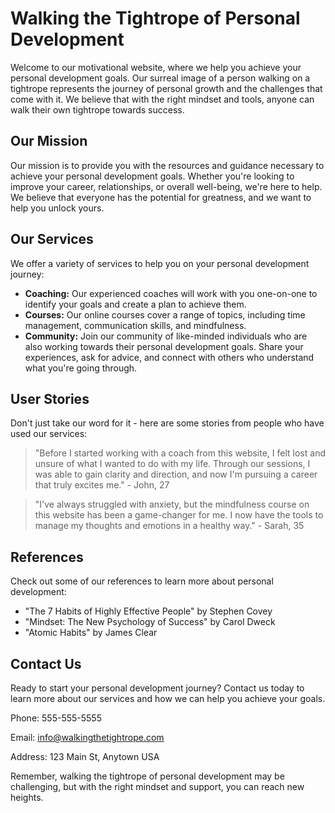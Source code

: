 <!--
Write me content for website with wallpaper which alt text is:

"A surreal image of a person walking on a tightrope for a motivational or personal development website"

The name/title of the page should not be 1:1 copy of the alt text but rather a real content of the website which is using this wallpaper.

- Use markdown format 
- Start with the heading
- The content should look like a real website 
- Include real sections like references, contact, user stories, etc. use things relevant to the page purpose.
- Feel free to use structure like headings, bullets, numbering, blockquotes, paragraphs, horizontal lines, etc.
- You can use formatting like bold or _italic_
- You can include UTF-8 emojis
- Links should be only #hash anchors (and you can refer to the document itself)
- Do not include images
-->

<!--font:Poppins-->

# Walking the Tightrope of Personal Development

Welcome to our motivational website, where we help you achieve your personal development goals. Our surreal image of a person walking on a tightrope represents the journey of personal growth and the challenges that come with it. We believe that with the right mindset and tools, anyone can walk their own tightrope towards success.

## Our Mission

Our mission is to provide you with the resources and guidance necessary to achieve your personal development goals. Whether you're looking to improve your career, relationships, or overall well-being, we're here to help. We believe that everyone has the potential for greatness, and we want to help you unlock yours.

## Our Services

We offer a variety of services to help you on your personal development journey:

- **Coaching:** Our experienced coaches will work with you one-on-one to identify your goals and create a plan to achieve them.
- **Courses:** Our online courses cover a range of topics, including time management, communication skills, and mindfulness.
- **Community:** Join our community of like-minded individuals who are also working towards their personal development goals. Share your experiences, ask for advice, and connect with others who understand what you're going through.

## User Stories

Don't just take our word for it - here are some stories from people who have used our services:

> "Before I started working with a coach from this website, I felt lost and unsure of what I wanted to do with my life. Through our sessions, I was able to gain clarity and direction, and now I'm pursuing a career that truly excites me." - John, 27

> "I've always struggled with anxiety, but the mindfulness course on this website has been a game-changer for me. I now have the tools to manage my thoughts and emotions in a healthy way." - Sarah, 35

## References

Check out some of our references to learn more about personal development:

- "The 7 Habits of Highly Effective People" by Stephen Covey
- "Mindset: The New Psychology of Success" by Carol Dweck
- "Atomic Habits" by James Clear

## Contact Us

Ready to start your personal development journey? Contact us today to learn more about our services and how we can help you achieve your goals. 

Phone: 555-555-5555

Email: info@walkingthetightrope.com

Address: 123 Main St, Anytown USA

Remember, walking the tightrope of personal development may be challenging, but with the right mindset and support, you can reach new heights.
